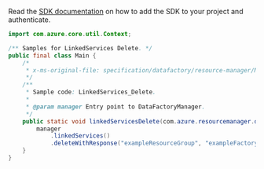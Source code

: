 Read the [SDK documentation](https://github.com/Azure/azure-sdk-for-java/blob/azure-resourcemanager-datafactory_1.0.0-beta.9/sdk/datafactory/azure-resourcemanager-datafactory/README.md) on how to add the SDK to your project and authenticate.

```java
import com.azure.core.util.Context;

/** Samples for LinkedServices Delete. */
public final class Main {
    /*
     * x-ms-original-file: specification/datafactory/resource-manager/Microsoft.DataFactory/stable/2018-06-01/examples/LinkedServices_Delete.json
     */
    /**
     * Sample code: LinkedServices_Delete.
     *
     * @param manager Entry point to DataFactoryManager.
     */
    public static void linkedServicesDelete(com.azure.resourcemanager.datafactory.DataFactoryManager manager) {
        manager
            .linkedServices()
            .deleteWithResponse("exampleResourceGroup", "exampleFactoryName", "exampleLinkedService", Context.NONE);
    }
}
```
